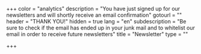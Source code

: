 +++
color = "analytics"
description = "You have just signed up for our newsletters and will shortly receive an email confirmation"
gotourl = ""
header = "THANK YOU!"
hidden = true
lang = "en"
subdescription = "Be sure to check if the email has ended up in your junk mail and to whitelist our email in order to receive future newsletters"
title = "Newsletter"
type = ""

+++
